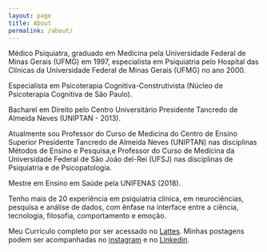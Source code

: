 ```yaml
---
layout: page
title: About
permalink: /about/
---
```


Médico Psiquiatra, graduado em Medicina pela Universidade Federal de Minas Gerais (UFMG) em 1997, especialista em Psiquiatria pelo Hospital das Clínicas da Universidade Federal de Minas Gerais (UFMG) no ano 2000.  

Especialista em Psicoterapia Cognitiva-Construtivista (Núcleo de Psicoterapia Cognitiva de São Paulo).  

Bacharel em Direito pelo Centro Universitário Presidente Tancredo de Almeida Neves (UNIPTAN - 2013).  

Atualmente sou Professor do Curso de Medicina do Centro de Ensino Superior Presidente Tancredo de Almeida Neves (UNIPTAN) nas disciplinas Métodos de Ensino e Pesquisa,e Professor do Curso de Medicina da Universidade Federal de São João del-Rei (UFSJ) nas disciplinas de Psiquiatria e de Psicopatologia. 

Mestre em Ensino em Saúde pela UNIFENAS (2018). 

Tenho mais de 20 experiência em psiquiatria clínica, em neurociências, pesquisa e análise de dados, com ênfase na interface entre a ciência, tecnologia, filosofia, comportamento e emoção.  
 
Meu Currículo completo por ser acessado no [Lattes][lattes-link].
Minhas postagens podem ser acompanhadas no [instagram][instagram-link] e no [Linkedin][linkedin-link].

[lattes-link]: http://lattes.cnpq.br/6147640440978297
[instagram-link]: https://www.instagram.com/henriquealvarengadasilva
[linkedin-link]:  https://www.linkedin.com/in/henriquealvarengasilva
